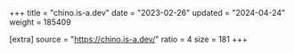+++
title = "chino.is-a.dev"
date = "2023-02-26"
updated = "2024-04-24"
weight = 185409

[extra]
source = "https://chino.is-a.dev/"
ratio = 4
size = 181
+++
